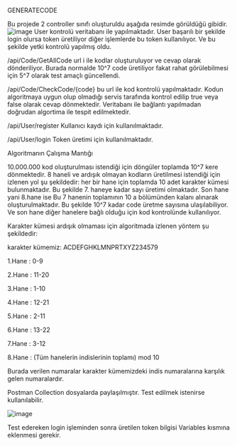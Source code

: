 GENERATECODE

Bu projede 2 controller sınıfı oluşturuldu aşağıda resimde görüldüğü gibidir.
![image](https://user-images.githubusercontent.com/53389814/202745988-700fca07-bd3e-4e38-8d5e-7fe9265869ef.png)
User kontrolü veritabanı ile yapılmaktadır.
User başarılı bir şekilde login olursa token üretiliyor diğer işlemlerde bu token kullanılıyor. Ve bu şekilde yetki kontrolü yapılmış oldu.

/api/Code/GetAllCode url i ile kodlar oluşturuluyor ve cevap olarak dönderiliyor. Burada normalde 10^7 code üretiliyor fakat rahat görülebilmesi için 5^7 olarak test amaçlı güncellendi.

/api/Code/CheckCode/{code} bu url ile kod kontrolü yapılmaktadır. Kodun algoritmaya uygun olup olmadığı servis tarafında kontrol edilip true veya false olarak cevap dönmektedir. Veritabanı ile bağlantı yapılmadan doğrudan algortima ile tespit edilmektedir.

/api/User/register Kullanıcı kaydı için kullanılmaktadır.

/api/User/login Token üretimi için kullanılmaktadır.

Algoritmanın Çalışma Mantığı

10.000.000 kod oluşturulması istendiği için döngüler toplamda 10^7 kere dönmektedir.
8 haneli ve ardışık olmayan kodların üretilmesi istendiği için izlenen yol şu şekildedir:
her bir hane için toplamda 10 adet karakter kümesi bulunmaktadır. Bu şekilde 7. haneye kadar sayı üretimi olmaktadır. 
Son hane yani 8.hane ise Bu 7 hanenin toplamının 10 a bölümünden kalanı alınarak oluşturulmaktadır. Bu şekilde 10^7  kadar code üretme sayısına ulaşılabiliyor. Ve son hane diğer hanelere bağlı olduğu için kod kontrolünde kullanılıyor.

Karakter kümesi ardışık olmaması için algoritmada izlenen yöntem şu şekildedir:

karakter kümemiz: ACDEFGHKLMNPRTXYZ234579

1.Hane : 0-9

2.Hane : 11-20

3.Hane : 1-10

4.Hane : 12-21

5.Hane : 2-11

6.Hane : 13-22

7.Hane : 3-12

8.Hane : (Tüm hanelerin indislerinin toplamı) mod 10 

Burada verilen numaralar karakter kümemizdeki indis numaralarına karşılık gelen numaralardır.

Postman Collection dosyalarda paylaşılmıştır. Test edilmek istenirse kullanılabilir.

![image](https://user-images.githubusercontent.com/53389814/202751777-b791917d-61c0-4875-9e27-6a4fba916fa8.png)

Test edereken login işleminden sonra üretilen token bilgisi Variables kısmına eklenmesi gerekir.

